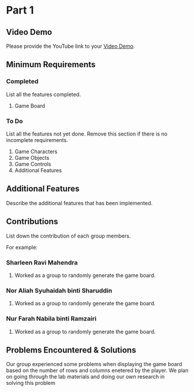 # Part 1

## Video Demo

Please provide the YouTube link to your [Video Demo](https://youtu.be/HihI1mSr6xI).

## Minimum Requirements

### Completed

List all the features completed.

1. Game Board

### To Do

List all the features not yet done. Remove this section if there is no incomplete requirements.

1. Game Characters
2. Game Objects
3. Game Controls
4. Additional Features

## Additional Features

Describe the additional features that has been implemented.

## Contributions

List down the contribution of each group members.

For example:

### Sharleen Ravi Mahendra

1. Worked as a group to randomly generate the game board.

### Nor Aliah Syuhaidah binti Sharuddin

1. Worked as a group to randomly generate the game board.

### Nur Farah Nabila binti Ramzairi

1. Worked as a group to randomly generate the game board.

## Problems Encountered & Solutions

Our group experienced some problems when displaying the game board based on the number of rows and columns enetered by the player. We plan on going through the lab materials and doing our own research in solving this problem